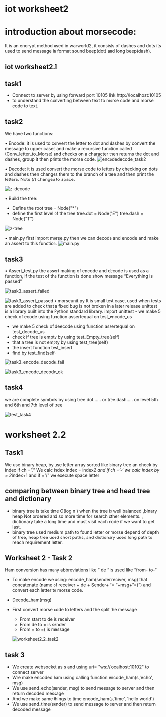 # iot worksheet2

# introduction about morsecode:

It is an encrypt method used in warworld2, it consists of dashes and dots its used to send message in format sound beep(dot) and long beep(dash).

## iot worksheet2.1

## task1
- Connect to server by using forward port 10105 link 
    http://localhost:10105 
- to understand the converting between text to morse code and morse code to text.

## task2 
We have two functions:

•	Encode: it is used to convert the letter to dot and dashes by convert the message to upper cases and make a recursive function called (Conv_letter_to_Morse) and checks on a character then returns the dot and dashes, group it then prints the morse code.
![encodedecode_task2](/uploads/dff900ef62747a1c34461faa8c3e58c4/encodedecode_task2.jpg)

•	Decode: it is used convert the morse code to letters by checking on dots and dashes then changes them to the branch of a tree and then print the letters. Note (/) changes to space.


![z-decode](/uploads/dcae02603ea5c4afebad253551273d84/z-decode.jpg)

•	Build the tree: 
- Define the root
    tree = Node("*")  
- define the first level of the tree
    tree.dot = Node("E")
    tree.dash = Node("T")

![z-tree](/uploads/864014237d8b1e473bd5e0acc5047e0e/z-tree.jpg)

•	main.py
first import morse.py then we can decode and encode and make an assert to this function.
![main.py](/uploads/bd715ae32d9ed942aa8d61d03d102506/main.py.jpg)

## task3
•	Assert_test.py 
the assert making of encode and decode is used as a function, if the test of the function is done show message “Everything is passed”

![task3_assert_failed](/uploads/354cbb67f1820f4918b0db9fd51585c6/task3_assert_failed.jpg)

![task3_assert_passed](/uploads/3524b164f2920a33fd289346f0720ddc/task3_assert_passed.jpg)
•	morseunit.py
It is small test case, used when tests are added to check that a fixed bug is not broken in a later release unittest  is a library built into the Python standard library.  import unittest -	we make 5 check of ecode using function assertequal on test_encode_us
-	we make 5 check of deecode using function assertequal on test_decode_us 
-	check if tree is empty by using test_Empty_tree(self)
-	that a tree is not empty by using test_tree(self)
-	the insert function test_insert
-	find by test_find(self)

![task3_encode_decode_fail](/uploads/5130fd201d724f76f3dcd3f7b2b85760/task3_encode_decode_fail.jpg)

![task3_encode_decode_ok](/uploads/54e3b66a4aa26c7800646d9486d32f34/task3_encode_decode_ok.jpg)

 ## task4
we are complete symbols by using tree.dot…… or tree.dash….. on level 5th and 6th and 7th level of tree

![test_task4](/uploads/ee010732b51a54c18bcbac13e0008003/test_task4.jpg)
# worksheet 2.2 

## Task1
We use binary heap, by use letter array sorted like binary tree an check by index 
If ch =”.” We calc index
index = index*2
and if ch =’-‘ we calc index by  = 2*index+1
and if =”/” we execute space letter 

## comparing between binary tree and head tree and dictionary
-	binary tree is take time O(log n ) when the tree is well balanced ,binary  heap Not ordered and so more time for search other elements. , dictionary take a long time and must visit each node if we want to get last.
-	binary tree used medium path to found letter or morse depend of depth of tree, heap tree used short paths, and dictionary used long path to reach requirement letter.

## Worksheet 2 - Task 2
Ham conversion has many abbreviations like “ de  “ is used like “from- to-“
-	To make encode we using:
encode_ham(sender,reciver, msg)
  that concatenate (name of receiver + de  + Sender+ “= “+msg+”=(”)
and convert each letter to morse code. 
-	Decode_ham(msg)
-	First convert morse code to letters and the split the message 
    - From start to de is receiver  
    - From de to =  is sender 
    - From = to =( is message
    
    ![worksheet2.2_task2](/uploads/9a3e0efb09a588ab78741bccbb9b7027/worksheet2.2_task2.jpg)
## task 3
-	We create websocket as s and using uri= "ws://localhost:10102" to connect server
-	Wre make encoded ham using calling function encode_ham(s,'echo', msg) 
-	We use send_echo(sender, msg) to send message to server and then return decoded message 
-	And we make same things to time encode_ham(s,'time', 'hello world')
-	We use send_time(sender) to send message to server and then return decoded message


